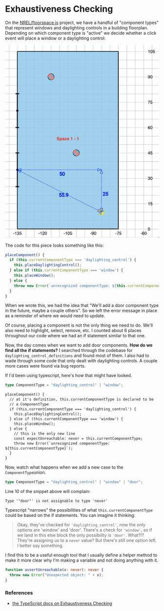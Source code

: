 # Exhaustiveness Checking

On the [NREL/floorspace.js](https://github.com/NREL/floorspace.js) project, we have a handful of "component types" that represent windows and daylighting controls in a building floorplan. Depending on which component type is "active" we decide whether a click event will place a window or a daylighting control:

![Two windows (on the left) and two daylighting controls have already been placed. The yellow circle is the location of the cursor, about to place a third daylighting control](./floorspace-daylighting-control.png)

The code for this piece looks something like this:

```javascript
placeComponent() {
  if (this.currentComponentType === 'daylighting_control') {
    this.placeDaylightingControl();
  } else if (this.currentComponentType === 'window') {
    this.placeWindow();
  } else {
    throw new Error(`unrecognized componentType: ${this.currentComponentType}`);
  }
}
```

When we wrote this, we had the idea that "We'll add a door component type in the future, maybe a couple others". So we left the error message in place as a reminder of where we would need to update.

Of course, placing a component is not the only thing we need to do. We'll also need to highlight, select, remove, etc. I counted about 6 places throughout our code where we had an if statement similar to that one.

Now, the day comes when we want to add door components. **How do we find all the if statements?** I searched through the codebase for `daylighting_control_definitions` and found most of them. I also had to wade through some code that only dealt with daylighting controls. A couple more cases were found via bug reports.

If I'd been using typescript, here's how that might have looked.

```typescript
type ComponentType = "daylighting_control" | "window";
```

```typescript{10}
placeComponent() {
  // at it's definition, this.currentComponentType is declared to be
  // a ComponentType
  if (this.currentComponentType === 'daylighting_control') {
    this.placeDaylightingControl();
  } else if (this.currentComponentType === 'window') {
    this.placeWindow();
  } else {
    // this is the only new line
    const expectUnreachable: never = this.currentComponentType;
    throw new Error(`unrecognized componentType: ${this.currentComponentType}`);
  }
}
```

Now, watch what happens when we add a new case to the `ComponentType`union.

```typescript
type ComponentType = "daylighting_control" | "window" | "door";
```

Line 10 of the snippet above will complain:

```text
Type '"door"' is not assignable to type 'never'
```

Typescript "narrows" the possibilities of what `this.currentComponentType` could be based on the if statements. You can imagine it thinking:

> Okay, they've checked for `'daylighting_control'`, now the only options are 'window' and 'door'. There's a check for `'window'`, so if we land in this else block the only possibility is `'door'`. What?!? They're assigning us to a `never` value? But there's still one option left. I better say something.

I find this to be a useful enough tool that I usually define a helper method to make it more clear why I'm making a variable and not doing anything with it.

```typescript
function assertUnreachable(x: never): never {
  throw new Error("Unexpected object: " + x);
}
```

### References

- [the TypeScript docs on Exhaustiveness Checking](https://www.typescriptlang.org/docs/handbook/advanced-types.html#exhaustiveness-checking)
